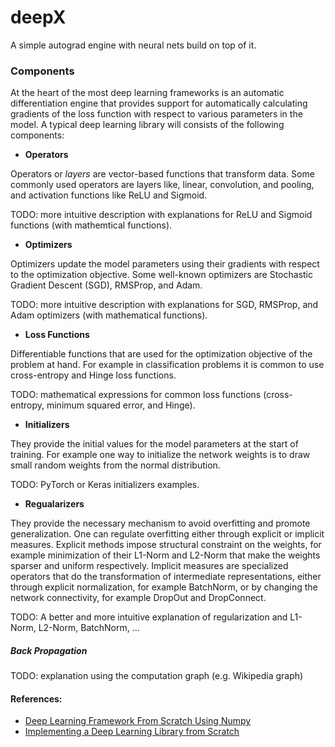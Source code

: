 # deepX
A simple autograd engine with neural nets build on top of it.

### Components

At the heart of the most deep learning frameworks is an automatic differentiation engine that 
provides support for automatically calculating gradients of the loss function with respect to 
various parameters in the model. A typical deep learning library will consists of the following 
components:

- **Operators**

Operators or *layers* are vector-based functions that transform data. Some commonly used 
operators are layers like, linear, convolution, and pooling, and activation functions like 
ReLU and Sigmoid.

TODO: more intuitive description with explanations for ReLU and Sigmoid functions (with mathemtical functions).

- **Optimizers**

Optimizers update the model parameters using their gradients with respect to the optimization 
objective. Some well-known optimizers are Stochastic Gradient Descent (SGD), RMSProp, and Adam.

TODO: more intuitive description with explanations for SGD, RMSProp, and Adam optimizers (with mathematical functions).

- **Loss Functions**

Differentiable functions that are used for the optimization objective of the problem at hand. 
For example in classification problems it is common to use cross-entropy and Hinge loss functions.

TODO: mathematical expressions for common loss functions (cross-entropy, minimum squared error, and Hinge).

- **Initializers**

They provide the initial values for the model parameters at the start of training. For example 
one way to initialize the network weights is to draw small random weights from the normal distribution.

TODO: PyTorch or Keras initializers examples.

- **Regualarizers**

They provide the necessary mechanism to avoid overfitting and promote generalization. One can regulate 
overfitting either through explicit or implicit measures. Explicit methods impose structural constraint 
on the weights, for example minimization of their L1-Norm and L2-Norm that make the weights sparser and 
uniform respectively. Implicit measures are specialized operators that do the transformation of intermediate 
representations, either through explicit normalization, for example BatchNorm, or by changing the network 
connectivity, for example DropOut and DropConnect.

TODO: A better and more intuitive explanation of regularization and L1-Norm, L2-Norm, BatchNorm, ...


##### Back Propagation

TODO: explanation using the computation graph (e.g. Wikipedia graph)

#### References:
- [Deep Learning Framework From Scratch Using Numpy](https://arxiv.org/pdf/2011.08461.pdf)
- [Implementing a Deep Learning Library from Scratch](https://www.kdnuggets.com/2020/09/implementing-deep-learning-library-scratch-python.html)
